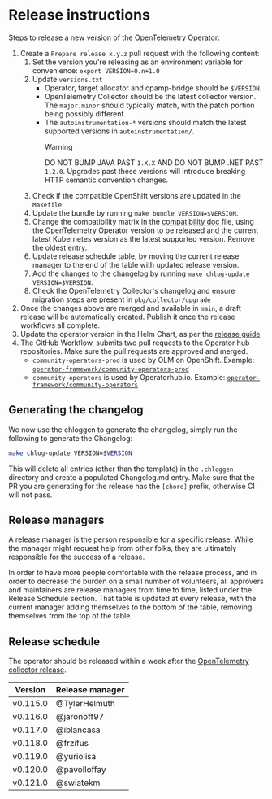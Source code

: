 # Release instructions

Steps to release a new version of the OpenTelemetry Operator:

1. Create a `Prepare release x.y.z` pull request with the following content:
   1. Set the version you're releasing as an environment variable for convenience: `export VERSION=0.n+1.0`
   1. Update `versions.txt`
      - Operator, target allocator and opamp-bridge should be `$VERSION`.
      - OpenTelemetry Collector should be the latest collector version. The `major.minor` should typically match, with the patch portion being possibly different.
      - The `autoinstrumentation-*` versions should match the latest supported versions in `autoinstrumentation/`.
        > [!WARNING]
        > DO NOT BUMP JAVA PAST `1.X.X` AND DO NOT BUMP .NET PAST `1.2.0`. Upgrades past these versions will introduce breaking HTTP semantic convention changes.
   1. Check if the compatible OpenShift versions are updated in the `Makefile`.
   1. Update the bundle by running `make bundle VERSION=$VERSION`.
   1. Change the compatibility matrix in the [compatibility doc](./docs/compatibility.md) file, using the OpenTelemetry Operator version to be released and the current latest Kubernetes version as the latest supported version. Remove the oldest entry.
   1. Update release schedule table, by moving the current release manager to the end of the table with updated release version.
   1. Add the changes to the changelog by running `make chlog-update VERSION=$VERSION`.
   1. Check the OpenTelemetry Collector's changelog and ensure migration steps are present in `pkg/collector/upgrade`
1. Once the changes above are merged and available in `main`, a draft release will be automatically created. Publish it once the release workflows all complete.
1. Update the operator version in the Helm Chart, as per the [release guide](https://github.com/open-telemetry/opentelemetry-helm-charts/blob/main/charts/opentelemetry-operator/CONTRIBUTING.md)
1. The GitHub Workflow, submits two pull requests to the Operator hub repositories. Make sure the pull requests are approved and merged.
    - `community-operators-prod` is used by OLM on OpenShift. Example: [`operator-framework/community-operators-prod`](https://github.com/redhat-openshift-ecosystem/community-operators-prod/pull/494)
    - `community-operators` is used by Operatorhub.io. Example: [`operator-framework/community-operators`](https://github.com/k8s-operatorhub/community-operators/pull/461)

## Generating the changelog

We now use the chloggen to generate the changelog, simply run the following to generate the Changelog:

```bash
make chlog-update VERSION=$VERSION
```

This will delete all entries (other than the template) in the `.chloggen` directory and create a populated Changelog.md entry. Make sure that the PR you are generating for the release has the `[chore]` prefix, otherwise CI will not pass.

## Release managers

A release manager is the person responsible for a specific release. While the manager might request help from other folks, they are ultimately responsible for the success of a release.

In order to have more people comfortable with the release process, and in order to decrease the burden on a small number of volunteers, all approvers and maintainers are release managers from time to time, listed under the Release Schedule section. That table is updated at every release, with the current manager adding themselves to the bottom of the table, removing themselves from the top of the table.

## Release schedule

The operator should be released within a week after the [OpenTelemetry collector release](https://github.com/open-telemetry/opentelemetry-collector/blob/main/docs/release.md#release-schedule).

| Version  | Release manager |
|----------|-----------------|
| v0.115.0 | @TylerHelmuth   |
| v0.116.0 | @jaronoff97     |
| v0.117.0 | @iblancasa      |
| v0.118.0 | @frzifus        |
| v0.119.0 | @yuriolisa      |
| v0.120.0 | @pavolloffay    |
| v0.121.0 | @swiatekm       |
